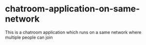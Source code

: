 # chatroom-application-on-same-network
This is a chatroom application which runs on a same network where multiple people can join
